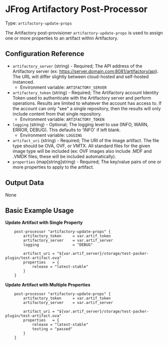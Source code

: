 # JFrog Artifactory Post-Processor

Type:  `artifactory-update-props`

The Artifactory post-provisioner `artifactory-update-props` is used to assign one or more properties to an artifact within Artifactory.


## Configuration Reference

- `artifactory_server` (string) - Required; The API address of the Artifactory server (ex: https://server.domain.com:8081/artifactory/api). The URL will differ slightly between cloud-hosted and self-hosted instanced.
    * Environment variable: `ARTIFACTORY_SERVER`
- `artifactory_token` (string) - Required; The Artifactory account Identity Token used to authenticate with the Artifactory server and perform operations. Results are limited to whatever the account has access to. If the account can only "see" a single repository, then the results will only include content from that single repository.
    * Environment variable: `ARTIFACTORY_TOKEN`
- `logging` (string) - Optional; The logging level to use (INFO, WARN, ERROR, DEBUG). This defaults to 'INFO' if left blank.
    * Environment variable: `LOGGING`
- `artifact_uri` (string) - Required; The URI of the image artifact. The file type should be OVA, OVF, or VMTX. All standard files for the given image type will be included (ex: OVF images also include .MDF and .VMDK files; these will be included automatically).
- `properties` (map[string]string) - Required; The key/value pairs of one or more properties to apply to the artifact.

## Output Data

None


## Basic Example Usage

**Update Artifact with Single Property**
```hcl
	post-processor "artifactory-update-props" {
		artifactory_token     = var.artif_token  
    	artifactory_server    = var.artif_server
		logging               = "DEBUG" 
			
		artifact_uri = "${var.artif_server}/storage/test-packer-plugin/test-artifact.ova"
		properties   = {
			release = "latest-stable"
		}
	}
```

**Update Artifact with Multiple Properties**
```hcl
	post-processor "artifactory-update-props" {
		artifactory_token     = var.artif_token  
    	artifactory_server    = var.artif_server 
			
		artifact_uri = "${var.artif_server}/storage/test-packer-plugin/test-artifact.ova"
		properties   = {
			release = "latest-stable"
			testing = "passed"
		}
	}
```